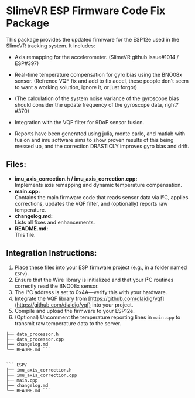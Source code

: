 # SlimeVR ESP Firmware Code Fix Package

This package provides the updated firmware for the ESP12e used in the SlimeVR tracking system.
It includes:
- Axis remapping for the accelerometer.  (SlimeVR github Issue#1014 / ESP#397)
- Real-time temperature compensation for gyro bias using the BNO08x sensor. (Refrence VQF fix and add to fix accel, these people don't seem to want a working solution, ignore it, or just forgot)
- (The calculation of the system noise variance of the gyroscope bias should consider the update frequency of the gyroscope data, right? #370)
- Integration with the VQF filter for 9DoF sensor fusion.

- Reports have been generated using julia, monte carlo, and matlab with fusion and imu software sims to show proven results of this being messed up, and the correction DRASTICLY improves gyro bias and drift.

## Files:
- **imu_axis_correction.h / imu_axis_correction.cpp:**  
  Implements axis remapping and dynamic temperature compensation.
- **main.cpp:**  
  Contains the main firmware code that reads sensor data via I²C, applies corrections, updates the VQF filter, and (optionally) reports raw temperature.
- **changelog.md:**  
  Lists all fixes and enhancements.
- **README.md:**  
  This file.

## Integration Instructions:
1. Place these files into your ESP firmware project (e.g., in a folder named `ESP/`).
2. Ensure that the Wire library is initialized and that your I²C routines correctly read the BNO08x sensor.
3. The I²C address is set to 0x4A—verify this with your hardware.
4. Integrate the VQF library from [https://github.com/dlaidig/vqf](https://github.com/dlaidig/vqf) into your project.
5. Compile and upload the firmware to your ESP12e.
6. (Optional) Uncomment the temperature reporting lines in `main.cpp` to transmit raw temperature data to the server.


``` Server/
├── data_processor.h
├── data_processor.cpp
├── changelog.md
└── README.md ```


``` ESP/
├── imu_axis_correction.h
├── imu_axis_correction.cpp
├── main.cpp
├── changelog.md
└── README.md ```